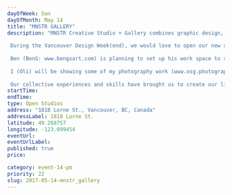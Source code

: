```yaml
---
dayOfWeek: Sun
dayOfMonth: May 14
title: "MNSTR GALLERY"
description: "MNSTR Creative Studio + Gallery combines graphic design, art, printmaking, photography, and curation. We are a new artist studio in Mount Pleasant run by us, Ben & Oli a husband and wife duo...part of the space is also our home. We are going to be exhibiting our individual and collaborative work in the coming months and eventually will curate shows for other artists. We were previously in Singapore and Australia the past 10 years to live + work before finding Vancouver as a new home at the beginning of 2016. Please check out our @mnstrgallery account on Instagram for our progress.  During the Vancouver Design Week(end), we would love to open our new studio up to visitors to showcase our physical artworks and to play a slideshow of our past and current projects with a projector in the space.  Ben (BenG: www.bengsart.com) is planning to set up his work space to share his process from his digital illustrations to the printed material on some of his selected works, and possibly a demo of hand pulled silk screen printing to show part of his workflow. An animator by day at a visual effects company, he’s a self-taught printmaker who decided to create visual social commentary through the silkscreen printing process.  I (Oli) will be showing some of my photography work (www.osg.photography) and will have a studio lighting set up for still life/food and a workstation to demonstrate my workflow. Having a background in graphic design has helped me a lot with the creative direction in my photography work, styling and editing skills. I have a passion for all things design and love to collaborate with other creatives.   Our collective experiences and skills have brought us to create our little monster (MNSTR) here in Vancouver. We hope to contribute to the art and design scene in the city and are keen to connect with the creative community here... people with different focuses from designers, artists, craftsman, and those who are enthusiastic about visuals. We are thinking of other ways to make the studio visit more special, so we hope that VDW would consider us to be a part of the program this year."
startTime: 
endTime: 
type: Open Studios
address: "1818 Lorne St., Vancouver, BC, Canada"
addressLabel: 1818 Lorne St.
latitude: 49.268757
longitude: -123.099454
eventUrl: 
eventUrlLabel: 
published: true
price: 

category: event-14-pm
priority: 22
slug: 2017-05-14-mnstr_gallery
---
```


